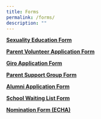 ```yaml
---
title: Forms
permalink: /forms/
description: ""
---
```

<p><a href="https://go.gov.sg/sqsp-gy2022-optoutform" target="_blank" rel="noopener noreferrer"><strong>Sexuality Education Form</strong></a></p>
<p><a href="https://shuqunpri.moe.edu.sg/wp-content/uploads/2017/03/Parent-VolunteerApplication-Letter.pdf" target="_blank" rel="noopener noreferrer"><strong>Parent Volunteer Application Form</strong></a></p>
<p><strong><a href="https://shuqunpri.moe.edu.sg/wp-content/uploads/2016/12/GIRO_Form.pdf" target="_blank" rel="noopener noreferrer">Giro Application Form</a></strong></p>
<p><strong><a href="https://shuqunpri.moe.edu.sg/wp-content/uploads/2019/10/Parents_Support_Group_Form.pdf" target="_blank" rel="noopener noreferrer">Parent Support Group Form</a></strong></p>
<p><strong><a href="https://shuqunpri.moe.edu.sg/wp-content/uploads/2016/12/Alumni_Form.pdf" target="_blank" rel="noopener noreferrer">Alumni Application Form</a></strong></p>
<p><strong><a href="https://shuqunpri.moe.edu.sg/wp-content/uploads/2018/04/PPPAR-Form-G4-Waiting-List-Application-Form_Dec-14.pdf" target="_blank" rel="noopener noreferrer">School Waiting List Form</a></strong></p>
<p><a href="https://shuqunpri.moe.edu.sg/wp-content/uploads/2021/08/2021-Edusave-Character-Award-infor-on-sch-website.pdf" target="_blank" rel="noopener noreferrer"><strong>Nomination Form (ECHA)</strong></a></p>